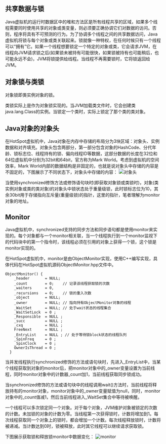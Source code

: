 ## 共享数据与锁
Java虚拟机的运行时数据区中的堆和方法区是所有线程共享的区域，如果多个线程需要同时使用共享的对象或类变量，则必须要正确协调它们对数据的访问。否则，程序将具有不可预测的行为。为了协调多个线程之间的共享数据访问，Java虚拟机将锁与每个对象或类关联起来。锁就像一种特权，在任何时候只有一个线程可以“拥有”它。如果一个线程想要锁定一个特定的对象或类，它会请求JVM，在线程向JVM请求锁之后(如果锁未被持有可能很快，如果锁被持有也可能稍后，也可能永远不会)，JVM将锁提供给线程。当线程不再需要锁时，它将锁返回给JVM。

## 对象锁与类锁
对象锁即类实例对象的锁。

类锁实际上是作为对象锁实现的。当JVM加载类文件时，它会创建类java.lang.Class的实例。当锁定一个类时，实际上锁定了那个类的类对象。

## Java对象的对象头
在HotSpot虚拟机中，Java对象在内存中存储的布局分为3块区域：对象头、实例数据和对齐填充。对象头包含两部分，第一部分包含对象的HashCode、分代年龄、锁标志位、线程持有的锁、偏向线程ID等数据，这部分数据的长度在32位和64位虚拟机中分别为32bit和64bit，官方称为Mark World。考虑到虚拟机的空间效率，Mark World内部的数据结构是非固定的，也就是说对象头中存储的内容是不固定的，下图展示了不同状态下，对象头中存储的内容：
![对象头](https://github.com/wind7rui/HighConcurrency/blob/master/Mark-World.png)

当使用synchronized修饰方法或修饰语句块时(即获取对象锁或类锁时)，对象(类实例对象或类的类对象)的对象头中锁状态处于重量级锁，此时锁标志位为10，其余30bit用于存储指向互斥量(重量级锁)的指针，这里的指针，笔者理解为monitor对象的地址。

## Monitor
Java虚拟机中，synchronized支持的同步方法和同步语句都是使用monitor来实现的。每个对象都与一个monitor相关联，当一个线程执行到一个monitor监视下的代码块中的第一个指令时，该线程必须在引用的对象上获得一个锁，这个锁是monitor实现的。

在HotSpot虚拟机中，monitor是由ObjectMonitor实现，使用C++编写实现，具体代码在HotSpot虚拟机源码ObjectMonitor.hpp文件中。
```
ObjectMonitor() {
    _header       = NULL;
    _count        = 0;    // 记录该线程获取锁的次数
    _waiters      = 0,
    _recursions   = 0;    // 锁的重入次数
    _object       = NULL;
    _owner        = NULL; // 指向持有ObjectMonitor对象的线程
    _WaitSet      = NULL; // 处于wait状态的线程集合
    _WaitSetLock  = 0 ;
    _Responsible  = NULL ;
    _succ         = NULL ;
    _cxq          = NULL ;
    FreeNext      = NULL ;
    _EntryList    = NULL ; // 处于等待锁block状态的线程队列
    _SpinFreq     = 0 ;
    _SpinClock    = 0 ;
    OwnerIsThread = 0 ;
  }
```
当并发线程执行synchronized修饰的方法或语句块时，先进入_EntryList中，当某个线程获取到对象的monitor后，把monitor对象中的_owner变量设置为当前线程，同时monitor对象中的计数器_count加1，当前线程获取同步锁成功。

当synchronized修饰的方法或语句块中的线程调用wait()方法时，当前线程将释放持有的monitor对象，monitor对象中的_owner变量赋值为null，同时，monitor对象中的_count值减1，然后当前线程进入_WaitSet集合中等待被唤醒。

一个线程可以多次锁定同一个对象。对于每个对象，JVM维护对象被锁定的次数的计数。未加锁的对象的计数为零。当线程第一次获得锁时，计数将增加到1。每次线程获取同一个对象上的锁时，都会增加一个计数。每次线程释放锁时，计数将被递减。当计数达到0时，锁被释放，此时其它线程可以继续请求获取锁。

下图展示获取锁和释放锁monitor中数据变化：
![monitor](https://github.com/wind7rui/HighConcurrency/blob/master/monitor.png)

